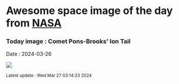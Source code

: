 
# Awesome space image of the day from [NASA](https://api.nasa.gov/)

### Today image : Comet Pons-Brooks' Ion Tail
Date : 2024-03-26

![](https://apod.nasa.gov/apod/image/2403/CometPons_Peirce_1080.jpg)

<small>Latest update : Wed Mar 27 03:14:23 2024</small>
        